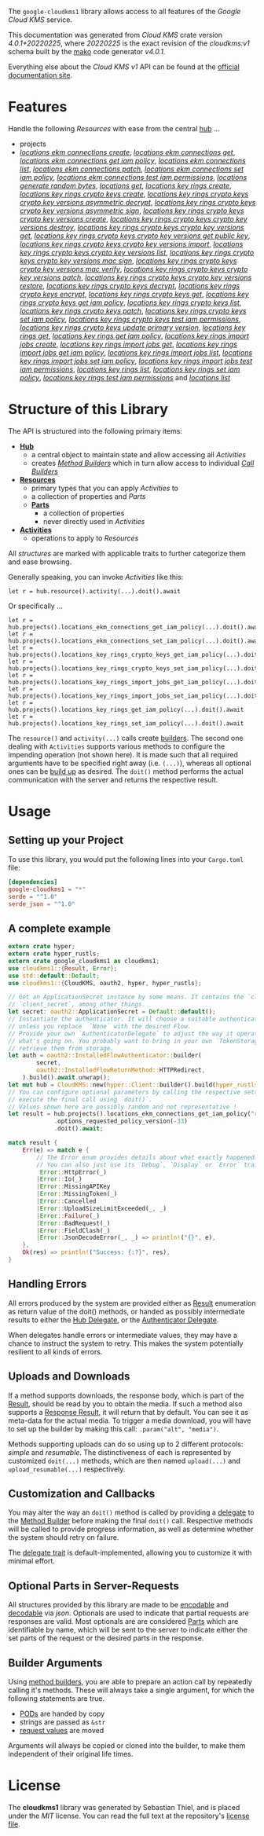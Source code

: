 <!---
DO NOT EDIT !
This file was generated automatically from 'src/generator/templates/api/README.md.mako'
DO NOT EDIT !
-->
The `google-cloudkms1` library allows access to all features of the *Google Cloud KMS* service.

This documentation was generated from *Cloud KMS* crate version *4.0.1+20220225*, where *20220225* is the exact revision of the *cloudkms:v1* schema built by the [mako](http://www.makotemplates.org/) code generator *v4.0.1*.

Everything else about the *Cloud KMS* *v1* API can be found at the
[official documentation site](https://cloud.google.com/kms/).
# Features

Handle the following *Resources* with ease from the central [hub](https://docs.rs/google-cloudkms1/4.0.1+20220225/google_cloudkms1/CloudKMS) ... 

* projects
 * [*locations ekm connections create*](https://docs.rs/google-cloudkms1/4.0.1+20220225/google_cloudkms1/api::ProjectLocationEkmConnectionCreateCall), [*locations ekm connections get*](https://docs.rs/google-cloudkms1/4.0.1+20220225/google_cloudkms1/api::ProjectLocationEkmConnectionGetCall), [*locations ekm connections get iam policy*](https://docs.rs/google-cloudkms1/4.0.1+20220225/google_cloudkms1/api::ProjectLocationEkmConnectionGetIamPolicyCall), [*locations ekm connections list*](https://docs.rs/google-cloudkms1/4.0.1+20220225/google_cloudkms1/api::ProjectLocationEkmConnectionListCall), [*locations ekm connections patch*](https://docs.rs/google-cloudkms1/4.0.1+20220225/google_cloudkms1/api::ProjectLocationEkmConnectionPatchCall), [*locations ekm connections set iam policy*](https://docs.rs/google-cloudkms1/4.0.1+20220225/google_cloudkms1/api::ProjectLocationEkmConnectionSetIamPolicyCall), [*locations ekm connections test iam permissions*](https://docs.rs/google-cloudkms1/4.0.1+20220225/google_cloudkms1/api::ProjectLocationEkmConnectionTestIamPermissionCall), [*locations generate random bytes*](https://docs.rs/google-cloudkms1/4.0.1+20220225/google_cloudkms1/api::ProjectLocationGenerateRandomByteCall), [*locations get*](https://docs.rs/google-cloudkms1/4.0.1+20220225/google_cloudkms1/api::ProjectLocationGetCall), [*locations key rings create*](https://docs.rs/google-cloudkms1/4.0.1+20220225/google_cloudkms1/api::ProjectLocationKeyRingCreateCall), [*locations key rings crypto keys create*](https://docs.rs/google-cloudkms1/4.0.1+20220225/google_cloudkms1/api::ProjectLocationKeyRingCryptoKeyCreateCall), [*locations key rings crypto keys crypto key versions asymmetric decrypt*](https://docs.rs/google-cloudkms1/4.0.1+20220225/google_cloudkms1/api::ProjectLocationKeyRingCryptoKeyCryptoKeyVersionAsymmetricDecryptCall), [*locations key rings crypto keys crypto key versions asymmetric sign*](https://docs.rs/google-cloudkms1/4.0.1+20220225/google_cloudkms1/api::ProjectLocationKeyRingCryptoKeyCryptoKeyVersionAsymmetricSignCall), [*locations key rings crypto keys crypto key versions create*](https://docs.rs/google-cloudkms1/4.0.1+20220225/google_cloudkms1/api::ProjectLocationKeyRingCryptoKeyCryptoKeyVersionCreateCall), [*locations key rings crypto keys crypto key versions destroy*](https://docs.rs/google-cloudkms1/4.0.1+20220225/google_cloudkms1/api::ProjectLocationKeyRingCryptoKeyCryptoKeyVersionDestroyCall), [*locations key rings crypto keys crypto key versions get*](https://docs.rs/google-cloudkms1/4.0.1+20220225/google_cloudkms1/api::ProjectLocationKeyRingCryptoKeyCryptoKeyVersionGetCall), [*locations key rings crypto keys crypto key versions get public key*](https://docs.rs/google-cloudkms1/4.0.1+20220225/google_cloudkms1/api::ProjectLocationKeyRingCryptoKeyCryptoKeyVersionGetPublicKeyCall), [*locations key rings crypto keys crypto key versions import*](https://docs.rs/google-cloudkms1/4.0.1+20220225/google_cloudkms1/api::ProjectLocationKeyRingCryptoKeyCryptoKeyVersionImportCall), [*locations key rings crypto keys crypto key versions list*](https://docs.rs/google-cloudkms1/4.0.1+20220225/google_cloudkms1/api::ProjectLocationKeyRingCryptoKeyCryptoKeyVersionListCall), [*locations key rings crypto keys crypto key versions mac sign*](https://docs.rs/google-cloudkms1/4.0.1+20220225/google_cloudkms1/api::ProjectLocationKeyRingCryptoKeyCryptoKeyVersionMacSignCall), [*locations key rings crypto keys crypto key versions mac verify*](https://docs.rs/google-cloudkms1/4.0.1+20220225/google_cloudkms1/api::ProjectLocationKeyRingCryptoKeyCryptoKeyVersionMacVerifyCall), [*locations key rings crypto keys crypto key versions patch*](https://docs.rs/google-cloudkms1/4.0.1+20220225/google_cloudkms1/api::ProjectLocationKeyRingCryptoKeyCryptoKeyVersionPatchCall), [*locations key rings crypto keys crypto key versions restore*](https://docs.rs/google-cloudkms1/4.0.1+20220225/google_cloudkms1/api::ProjectLocationKeyRingCryptoKeyCryptoKeyVersionRestoreCall), [*locations key rings crypto keys decrypt*](https://docs.rs/google-cloudkms1/4.0.1+20220225/google_cloudkms1/api::ProjectLocationKeyRingCryptoKeyDecryptCall), [*locations key rings crypto keys encrypt*](https://docs.rs/google-cloudkms1/4.0.1+20220225/google_cloudkms1/api::ProjectLocationKeyRingCryptoKeyEncryptCall), [*locations key rings crypto keys get*](https://docs.rs/google-cloudkms1/4.0.1+20220225/google_cloudkms1/api::ProjectLocationKeyRingCryptoKeyGetCall), [*locations key rings crypto keys get iam policy*](https://docs.rs/google-cloudkms1/4.0.1+20220225/google_cloudkms1/api::ProjectLocationKeyRingCryptoKeyGetIamPolicyCall), [*locations key rings crypto keys list*](https://docs.rs/google-cloudkms1/4.0.1+20220225/google_cloudkms1/api::ProjectLocationKeyRingCryptoKeyListCall), [*locations key rings crypto keys patch*](https://docs.rs/google-cloudkms1/4.0.1+20220225/google_cloudkms1/api::ProjectLocationKeyRingCryptoKeyPatchCall), [*locations key rings crypto keys set iam policy*](https://docs.rs/google-cloudkms1/4.0.1+20220225/google_cloudkms1/api::ProjectLocationKeyRingCryptoKeySetIamPolicyCall), [*locations key rings crypto keys test iam permissions*](https://docs.rs/google-cloudkms1/4.0.1+20220225/google_cloudkms1/api::ProjectLocationKeyRingCryptoKeyTestIamPermissionCall), [*locations key rings crypto keys update primary version*](https://docs.rs/google-cloudkms1/4.0.1+20220225/google_cloudkms1/api::ProjectLocationKeyRingCryptoKeyUpdatePrimaryVersionCall), [*locations key rings get*](https://docs.rs/google-cloudkms1/4.0.1+20220225/google_cloudkms1/api::ProjectLocationKeyRingGetCall), [*locations key rings get iam policy*](https://docs.rs/google-cloudkms1/4.0.1+20220225/google_cloudkms1/api::ProjectLocationKeyRingGetIamPolicyCall), [*locations key rings import jobs create*](https://docs.rs/google-cloudkms1/4.0.1+20220225/google_cloudkms1/api::ProjectLocationKeyRingImportJobCreateCall), [*locations key rings import jobs get*](https://docs.rs/google-cloudkms1/4.0.1+20220225/google_cloudkms1/api::ProjectLocationKeyRingImportJobGetCall), [*locations key rings import jobs get iam policy*](https://docs.rs/google-cloudkms1/4.0.1+20220225/google_cloudkms1/api::ProjectLocationKeyRingImportJobGetIamPolicyCall), [*locations key rings import jobs list*](https://docs.rs/google-cloudkms1/4.0.1+20220225/google_cloudkms1/api::ProjectLocationKeyRingImportJobListCall), [*locations key rings import jobs set iam policy*](https://docs.rs/google-cloudkms1/4.0.1+20220225/google_cloudkms1/api::ProjectLocationKeyRingImportJobSetIamPolicyCall), [*locations key rings import jobs test iam permissions*](https://docs.rs/google-cloudkms1/4.0.1+20220225/google_cloudkms1/api::ProjectLocationKeyRingImportJobTestIamPermissionCall), [*locations key rings list*](https://docs.rs/google-cloudkms1/4.0.1+20220225/google_cloudkms1/api::ProjectLocationKeyRingListCall), [*locations key rings set iam policy*](https://docs.rs/google-cloudkms1/4.0.1+20220225/google_cloudkms1/api::ProjectLocationKeyRingSetIamPolicyCall), [*locations key rings test iam permissions*](https://docs.rs/google-cloudkms1/4.0.1+20220225/google_cloudkms1/api::ProjectLocationKeyRingTestIamPermissionCall) and [*locations list*](https://docs.rs/google-cloudkms1/4.0.1+20220225/google_cloudkms1/api::ProjectLocationListCall)




# Structure of this Library

The API is structured into the following primary items:

* **[Hub](https://docs.rs/google-cloudkms1/4.0.1+20220225/google_cloudkms1/CloudKMS)**
    * a central object to maintain state and allow accessing all *Activities*
    * creates [*Method Builders*](https://docs.rs/google-cloudkms1/4.0.1+20220225/google_cloudkms1/client::MethodsBuilder) which in turn
      allow access to individual [*Call Builders*](https://docs.rs/google-cloudkms1/4.0.1+20220225/google_cloudkms1/client::CallBuilder)
* **[Resources](https://docs.rs/google-cloudkms1/4.0.1+20220225/google_cloudkms1/client::Resource)**
    * primary types that you can apply *Activities* to
    * a collection of properties and *Parts*
    * **[Parts](https://docs.rs/google-cloudkms1/4.0.1+20220225/google_cloudkms1/client::Part)**
        * a collection of properties
        * never directly used in *Activities*
* **[Activities](https://docs.rs/google-cloudkms1/4.0.1+20220225/google_cloudkms1/client::CallBuilder)**
    * operations to apply to *Resources*

All *structures* are marked with applicable traits to further categorize them and ease browsing.

Generally speaking, you can invoke *Activities* like this:

```Rust,ignore
let r = hub.resource().activity(...).doit().await
```

Or specifically ...

```ignore
let r = hub.projects().locations_ekm_connections_get_iam_policy(...).doit().await
let r = hub.projects().locations_ekm_connections_set_iam_policy(...).doit().await
let r = hub.projects().locations_key_rings_crypto_keys_get_iam_policy(...).doit().await
let r = hub.projects().locations_key_rings_crypto_keys_set_iam_policy(...).doit().await
let r = hub.projects().locations_key_rings_import_jobs_get_iam_policy(...).doit().await
let r = hub.projects().locations_key_rings_import_jobs_set_iam_policy(...).doit().await
let r = hub.projects().locations_key_rings_get_iam_policy(...).doit().await
let r = hub.projects().locations_key_rings_set_iam_policy(...).doit().await
```

The `resource()` and `activity(...)` calls create [builders][builder-pattern]. The second one dealing with `Activities` 
supports various methods to configure the impending operation (not shown here). It is made such that all required arguments have to be 
specified right away (i.e. `(...)`), whereas all optional ones can be [build up][builder-pattern] as desired.
The `doit()` method performs the actual communication with the server and returns the respective result.

# Usage

## Setting up your Project

To use this library, you would put the following lines into your `Cargo.toml` file:

```toml
[dependencies]
google-cloudkms1 = "*"
serde = "^1.0"
serde_json = "^1.0"
```

## A complete example

```Rust
extern crate hyper;
extern crate hyper_rustls;
extern crate google_cloudkms1 as cloudkms1;
use cloudkms1::{Result, Error};
use std::default::Default;
use cloudkms1::{CloudKMS, oauth2, hyper, hyper_rustls};

// Get an ApplicationSecret instance by some means. It contains the `client_id` and 
// `client_secret`, among other things.
let secret: oauth2::ApplicationSecret = Default::default();
// Instantiate the authenticator. It will choose a suitable authentication flow for you, 
// unless you replace  `None` with the desired Flow.
// Provide your own `AuthenticatorDelegate` to adjust the way it operates and get feedback about 
// what's going on. You probably want to bring in your own `TokenStorage` to persist tokens and
// retrieve them from storage.
let auth = oauth2::InstalledFlowAuthenticator::builder(
        secret,
        oauth2::InstalledFlowReturnMethod::HTTPRedirect,
    ).build().await.unwrap();
let mut hub = CloudKMS::new(hyper::Client::builder().build(hyper_rustls::HttpsConnectorBuilder::new().with_native_roots().https_or_http().enable_http1().enable_http2().build()), auth);
// You can configure optional parameters by calling the respective setters at will, and
// execute the final call using `doit()`.
// Values shown here are possibly random and not representative !
let result = hub.projects().locations_ekm_connections_get_iam_policy("resource")
             .options_requested_policy_version(-33)
             .doit().await;

match result {
    Err(e) => match e {
        // The Error enum provides details about what exactly happened.
        // You can also just use its `Debug`, `Display` or `Error` traits
         Error::HttpError(_)
        |Error::Io(_)
        |Error::MissingAPIKey
        |Error::MissingToken(_)
        |Error::Cancelled
        |Error::UploadSizeLimitExceeded(_, _)
        |Error::Failure(_)
        |Error::BadRequest(_)
        |Error::FieldClash(_)
        |Error::JsonDecodeError(_, _) => println!("{}", e),
    },
    Ok(res) => println!("Success: {:?}", res),
}

```
## Handling Errors

All errors produced by the system are provided either as [Result](https://docs.rs/google-cloudkms1/4.0.1+20220225/google_cloudkms1/client::Result) enumeration as return value of
the doit() methods, or handed as possibly intermediate results to either the 
[Hub Delegate](https://docs.rs/google-cloudkms1/4.0.1+20220225/google_cloudkms1/client::Delegate), or the [Authenticator Delegate](https://docs.rs/yup-oauth2/*/yup_oauth2/trait.AuthenticatorDelegate.html).

When delegates handle errors or intermediate values, they may have a chance to instruct the system to retry. This 
makes the system potentially resilient to all kinds of errors.

## Uploads and Downloads
If a method supports downloads, the response body, which is part of the [Result](https://docs.rs/google-cloudkms1/4.0.1+20220225/google_cloudkms1/client::Result), should be
read by you to obtain the media.
If such a method also supports a [Response Result](https://docs.rs/google-cloudkms1/4.0.1+20220225/google_cloudkms1/client::ResponseResult), it will return that by default.
You can see it as meta-data for the actual media. To trigger a media download, you will have to set up the builder by making
this call: `.param("alt", "media")`.

Methods supporting uploads can do so using up to 2 different protocols: 
*simple* and *resumable*. The distinctiveness of each is represented by customized 
`doit(...)` methods, which are then named `upload(...)` and `upload_resumable(...)` respectively.

## Customization and Callbacks

You may alter the way an `doit()` method is called by providing a [delegate](https://docs.rs/google-cloudkms1/4.0.1+20220225/google_cloudkms1/client::Delegate) to the 
[Method Builder](https://docs.rs/google-cloudkms1/4.0.1+20220225/google_cloudkms1/client::CallBuilder) before making the final `doit()` call. 
Respective methods will be called to provide progress information, as well as determine whether the system should 
retry on failure.

The [delegate trait](https://docs.rs/google-cloudkms1/4.0.1+20220225/google_cloudkms1/client::Delegate) is default-implemented, allowing you to customize it with minimal effort.

## Optional Parts in Server-Requests

All structures provided by this library are made to be [encodable](https://docs.rs/google-cloudkms1/4.0.1+20220225/google_cloudkms1/client::RequestValue) and 
[decodable](https://docs.rs/google-cloudkms1/4.0.1+20220225/google_cloudkms1/client::ResponseResult) via *json*. Optionals are used to indicate that partial requests are responses 
are valid.
Most optionals are are considered [Parts](https://docs.rs/google-cloudkms1/4.0.1+20220225/google_cloudkms1/client::Part) which are identifiable by name, which will be sent to 
the server to indicate either the set parts of the request or the desired parts in the response.

## Builder Arguments

Using [method builders](https://docs.rs/google-cloudkms1/4.0.1+20220225/google_cloudkms1/client::CallBuilder), you are able to prepare an action call by repeatedly calling it's methods.
These will always take a single argument, for which the following statements are true.

* [PODs][wiki-pod] are handed by copy
* strings are passed as `&str`
* [request values](https://docs.rs/google-cloudkms1/4.0.1+20220225/google_cloudkms1/client::RequestValue) are moved

Arguments will always be copied or cloned into the builder, to make them independent of their original life times.

[wiki-pod]: http://en.wikipedia.org/wiki/Plain_old_data_structure
[builder-pattern]: http://en.wikipedia.org/wiki/Builder_pattern
[google-go-api]: https://github.com/google/google-api-go-client

# License
The **cloudkms1** library was generated by Sebastian Thiel, and is placed 
under the *MIT* license.
You can read the full text at the repository's [license file][repo-license].

[repo-license]: https://github.com/Byron/google-apis-rsblob/main/LICENSE.md

